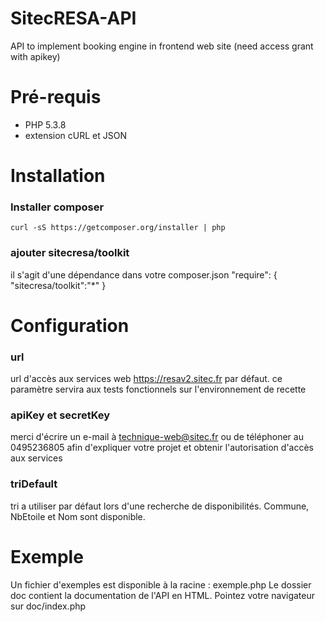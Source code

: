 SitecRESA-API
=============

API to implement booking engine in frontend web site (need access grant with apikey)

Pré-requis
=============

 - PHP 5.3.8
 - extension cURL et JSON


Installation
=============
### Installer composer
    curl -sS https://getcomposer.org/installer | php
### ajouter sitecresa/toolkit 
il s'agit d'une dépendance dans votre composer.json
    "require": {
        "sitecresa/toolkit":"*"
    }


Configuration
=============

### url

url d'accès aux services web https://resav2.sitec.fr par défaut.
ce paramètre servira aux tests fonctionnels sur l'environnement de recette

### apiKey et secretKey

merci d'écrire un e-mail à technique-web@sitec.fr ou de téléphoner au 0495236805 afin d'expliquer
votre projet et obtenir l'autorisation d'accès aux services

### triDefault

tri a utiliser par défaut lors d'une recherche de disponibilités.
Commune, NbEtoile et Nom sont disponible.


Exemple
=============

Un fichier d'exemples est disponible à la racine : exemple.php
Le dossier doc contient la documentation de l'API en HTML. Pointez votre navigateur
sur doc/index.php
